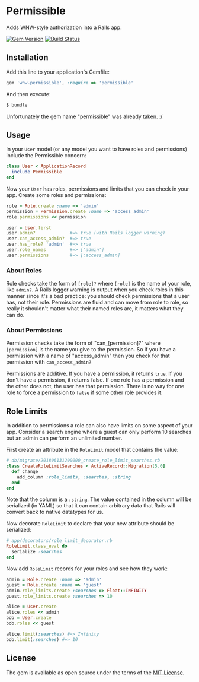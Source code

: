 # Permissible
Adds WNW-style authorization into a Rails app.

[![Gem Version](https://badge.fury.io/rb/wnw-permissible.svg)](https://badge.fury.io/rb/wnw-permissible)
[![Build Status](https://semaphoreci.com/api/v1/workingnotworking/wnw-permissible/branches/master/badge.svg)](https://semaphoreci.com/workingnotworking/wnw-permissible)

## Installation
Add this line to your application's Gemfile:

```ruby
gem 'wnw-permissible', :require => 'permissible'
```

And then execute:
```bash
$ bundle
```

Unfortunately the gem name "permissible" was already taken. :(

## Usage
In your `User` model (or any model you want to have roles and permissions) include the Permissible concern:

```ruby
class User < ApplicationRecord
  include Permissible
end
```

Now your `User` has roles, permissions and limits that you can check in your app. Create some roles and permissions:

```ruby
role = Role.create :name => 'admin'
permission = Permission.create :name => 'access_admin'
role.permissions << permission
```

```ruby
user = User.first
user.admin?             #=> true (with Rails logger warning)
user.can_access_admin?  #=> true
user.has_role? 'admin'  #=> true
user.role_names         #=> ['admin']
user.permissions        #=> [:access_admin]
```

### About Roles

Role checks take the form of `[role]?` where `[role]` is the name of your role, like `admin?`. A Rails logger warning is output when you check roles in this manner since it's a bad practice: you should check permissions that a user has, not their role. Permissions are fluid and can move from role to role, so really it shouldn't matter what their named roles are, it matters what they can do.

### About Permissions

Permission checks take the form of "can_[permission]?" where `[permission]` is the name you give to the permission. So if you have a permission with a name of "access_admin" then you check for that permission with `can_access_admin?`

Permissions are additive. If you have a permission, it returns `true`. If you don't have a permission, it returns false. If one role has a permission and the other does not, the user has that permission. There is no way for one role to force a permission to `false` if some other role provides it.

## Role Limits

In addition to permissions a role can also have limits on some aspect of your app. Consider a search engine where a guest can only perform 10 searches but an admin can perform an unlimited number.

First create an attribute in the `RoleLimit` model that contains the value:

```ruby
# db/migrate/201806131200000_create_role_limit_searches.rb
class CreateRoleLimitSearches < ActiveRecord::Migration[5.0]
  def change
    add_column :role_limits, :searches, :string
  end
end
```

Note that the column is a `:string`. The value contained in the column will be serialized (in YAML) so that it can contain arbitrary data that Rails will convert back to native datatypes for us.

Now decorate `RoleLimit` to declare that your new attribute should be serialized:

```ruby
# app/decorators/role_limit_decorator.rb
RoleLimit.class_eval do
  serialize :searches
end
```

Now add `RoleLimit` records for your roles and see how they work:

```ruby
admin = Role.create :name => 'admin'
guest = Role.create :name => 'guest'
admin.role_limits.create :searches => Float::INFINITY
guest.role_limits.create :searches => 10

alice = User.create
alice.roles << admin
bob = User.create
bob.roles << guest

alice.limit(:searches) #=> Infinity
bob.limit(:searches) #=> 10
```

## License
The gem is available as open source under the terms of the [MIT License](https://opensource.org/licenses/MIT).
